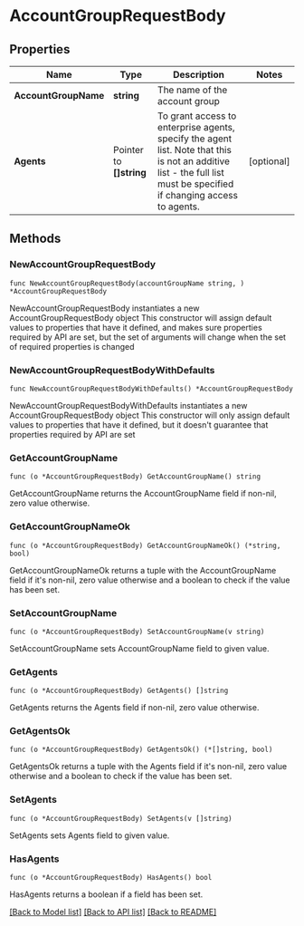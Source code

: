 # AccountGroupRequestBody

## Properties

Name | Type | Description | Notes
------------ | ------------- | ------------- | -------------
**AccountGroupName** | **string** | The name of the account group | 
**Agents** | Pointer to **[]string** | To grant access to enterprise agents, specify the agent list. Note that this is not an additive list - the full list must be specified if changing access to agents. | [optional] 

## Methods

### NewAccountGroupRequestBody

`func NewAccountGroupRequestBody(accountGroupName string, ) *AccountGroupRequestBody`

NewAccountGroupRequestBody instantiates a new AccountGroupRequestBody object
This constructor will assign default values to properties that have it defined,
and makes sure properties required by API are set, but the set of arguments
will change when the set of required properties is changed

### NewAccountGroupRequestBodyWithDefaults

`func NewAccountGroupRequestBodyWithDefaults() *AccountGroupRequestBody`

NewAccountGroupRequestBodyWithDefaults instantiates a new AccountGroupRequestBody object
This constructor will only assign default values to properties that have it defined,
but it doesn't guarantee that properties required by API are set

### GetAccountGroupName

`func (o *AccountGroupRequestBody) GetAccountGroupName() string`

GetAccountGroupName returns the AccountGroupName field if non-nil, zero value otherwise.

### GetAccountGroupNameOk

`func (o *AccountGroupRequestBody) GetAccountGroupNameOk() (*string, bool)`

GetAccountGroupNameOk returns a tuple with the AccountGroupName field if it's non-nil, zero value otherwise
and a boolean to check if the value has been set.

### SetAccountGroupName

`func (o *AccountGroupRequestBody) SetAccountGroupName(v string)`

SetAccountGroupName sets AccountGroupName field to given value.


### GetAgents

`func (o *AccountGroupRequestBody) GetAgents() []string`

GetAgents returns the Agents field if non-nil, zero value otherwise.

### GetAgentsOk

`func (o *AccountGroupRequestBody) GetAgentsOk() (*[]string, bool)`

GetAgentsOk returns a tuple with the Agents field if it's non-nil, zero value otherwise
and a boolean to check if the value has been set.

### SetAgents

`func (o *AccountGroupRequestBody) SetAgents(v []string)`

SetAgents sets Agents field to given value.

### HasAgents

`func (o *AccountGroupRequestBody) HasAgents() bool`

HasAgents returns a boolean if a field has been set.


[[Back to Model list]](../README.md#documentation-for-models) [[Back to API list]](../README.md#documentation-for-api-endpoints) [[Back to README]](../README.md)


